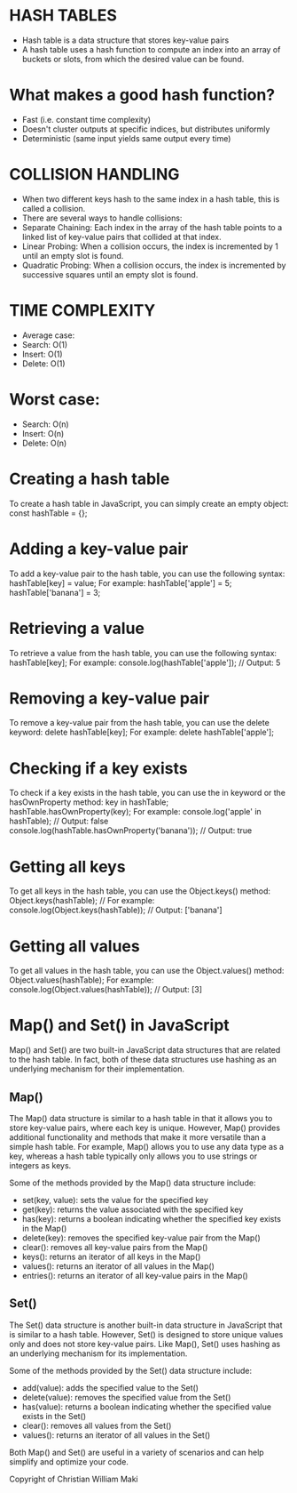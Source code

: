 # HASH TABLES

- Hash table is a data structure that stores key-value pairs
- A hash table uses a hash function to compute an index into an array of buckets or slots, from which the desired value can be found.

# What makes a good hash function?
 - Fast (i.e. constant time complexity)
 - Doesn't cluster outputs at specific indices, but distributes uniformly
 - Deterministic (same input yields same output every time)

# COLLISION HANDLING
- When two different keys hash to the same index in a hash table, this is called a collision.
- There are several ways to handle collisions:
-  Separate Chaining: Each index in the array of the hash table points to a linked list of key-value pairs that collided at that index.
-  Linear Probing: When a collision occurs, the index is incremented by 1 until an empty slot is found.
-  Quadratic Probing: When a collision occurs, the index is incremented by successive squares until an empty slot is found.

# TIME COMPLEXITY
- Average case:
-  Search: O(1)
-  Insert: O(1)
-  Delete: O(1)

# Worst case:
- Search: O(n)
- Insert: O(n)
- Delete: O(n)

# Creating a hash table
To create a hash table in JavaScript, you can simply create an empty object:
const hashTable = {};

# Adding a key-value pair
 To add a key-value pair to the hash table, you can use the following syntax:
hashTable[key] = value;
 For example:
hashTable['apple'] = 5;
hashTable['banana'] = 3;

# Retrieving a value
To retrieve a value from the hash table, you can use the following syntax:
hashTable[key];
 For example:
console.log(hashTable['apple']); // Output: 5

# Removing a key-value pair
To remove a key-value pair from the hash table, you can use the delete keyword:
delete hashTable[key];
 For example:
delete hashTable['apple'];

# Checking if a key exists
To check if a key exists in the hash table, you can use the in keyword or the hasOwnProperty method:
key in hashTable;
hashTable.hasOwnProperty(key);
 For example:
console.log('apple' in hashTable); // Output: false
console.log(hashTable.hasOwnProperty('banana')); // Output: true

# Getting all keys
To get all keys in the hash table, you can use the Object.keys() method:
Object.keys(hashTable);
// For example:
console.log(Object.keys(hashTable)); // Output: ['banana']

# Getting all values
To get all values in the hash table, you can use the Object.values() method:
Object.values(hashTable);
 For example:
console.log(Object.values(hashTable)); // Output: [3]

# Map() and Set() in JavaScript

Map() and Set() are two built-in JavaScript data structures that are related to the hash table. In fact, both of these data structures use hashing as an underlying mechanism for their implementation.

## Map()

The Map() data structure is similar to a hash table in that it allows you to store key-value pairs, where each key is unique. However, Map() provides additional functionality and methods that make it more versatile than a simple hash table. For example, Map() allows you to use any data type as a key, whereas a hash table typically only allows you to use strings or integers as keys.

Some of the methods provided by the Map() data structure include:
- set(key, value): sets the value for the specified key
- get(key): returns the value associated with the specified key
- has(key): returns a boolean indicating whether the specified key exists in the Map()
- delete(key): removes the specified key-value pair from the Map()
- clear(): removes all key-value pairs from the Map()
- keys(): returns an iterator of all keys in the Map()
- values(): returns an iterator of all values in the Map()
- entries(): returns an iterator of all key-value pairs in the Map()

## Set()

The Set() data structure is another built-in data structure in JavaScript that is similar to a hash table. However, Set() is designed to store unique values only and does not store key-value pairs. Like Map(), Set() uses hashing as an underlying mechanism for its implementation.

Some of the methods provided by the Set() data structure include:
- add(value): adds the specified value to the Set()
- delete(value): removes the specified value from the Set()
- has(value): returns a boolean indicating whether the specified value exists in the Set()
- clear(): removes all values from the Set()
- values(): returns an iterator of all values in the Set()

Both Map() and Set() are useful in a variety of scenarios and can help simplify and optimize your code.

Copyright of Christian William Maki

